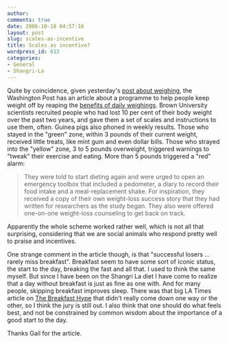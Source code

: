 ```yaml
---
author:
comments: true
date: 2006-10-18 04:57:18
layout: post
slug: scales-as-incentive
title: Scales as incentive?
wordpress_id: 613
categories:
- General
- Shangri-La
---
```


Quite by coincidence, given yesterday's [post about weighing](http://jeremycherfas.net/2006/10/17/food-news-15/), the Washington Post has an article about a programme to help people keep weight off by reaping the [benefits of daily weighings](http://www.washingtonpost.com/wp-dyn/content/article/2006/10/16/AR2006101600942.html). Brown University scientists recruited people who had lost 10 per cent of their body weight over the past two years, and gave them a set of scales and instructions to use them, often. Guinea pigs also phoned in weekly results. Those who stayed in the "green" zone, within 3 pounds of their current weight, received little treats, like mint gum and even dollar bills. Those who strayed into the "yellow" zone, 3 to 5 pounds overweight, triggered warnings to "tweak" their exercise and eating. More than 5 pounds triggered a "red" alarm: 

> They were told to start dieting again and were urged to open an emergency toolbox that included a pedometer, a diary to record their food intake and a meal-replacement shake. For inspiration, they received a copy of their own weight-loss success story that they had written for researchers as the study began. They also were offered one-on-one weight-loss counseling to get back on track.

Apparently the whole scheme worked rather well, which is not all that surprising, considering that we are social animals who respond pretty well to praise and incentives.

One strange comment in the article though, is that "successful losers ... rarely miss breakfast". Breakfast seem to have some sort of iconic status, the start to the day, breaking the fast and all that. I used to think the same myself. But since I have been on the Shangri La diet I have come to realize that a day without breakfast is just as fine as one with. And for many people, skipping breakfast improves sleep. There was that big LA Times article on [The Breakfast Hype](http://www.latimes.com/features/health/la-he-breakfast18sep18,0,2213526.story?coll=la-home-health) that didn't really come down one way or the other, so I think the jury is still out. I also think that one should do what feels best, and not be constrained by common wisdom about the importance of a good start to the day.

Thanks Gail for the article.

